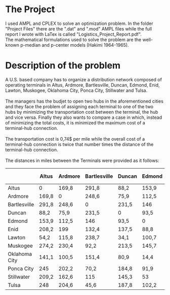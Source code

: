 # The Project
I used AMPL and CPLEX to solve an optimization problem. In the folder "Project Files" there are the ".dat" and ".mod" AMPL files while the full report I wrote with LaTex is called "Logistics_Project_Report.pdf". <br/>
The mathematical formulations used to solve the problem are the well-known p-median and p-center models (Hakimi 1964-1965).

# Description of the problem
A U.S. based company has to organize a distribution network composed of operating terminals in Altus, Ardmore, Bartlesville, Duncan, Edmond, Enid, Lawton, Muskogee, Oklahoma City, Ponca City, Stillwater and Tulsa. <br/> <br/>
The managers has the budjet to open two hubs in the aforementioned cities and they face the problem of assigning each terminal to one of the two hubs by minimizing the transportation cost between the terminal, the hub and vice versa. Finally they also wants to compare a case in which, instead of minimizing the total costs, it is minimized the maximum cost of a terminal-hub connection. <br/> <br/>
The transportation cost is 0,74$ per mile while the overall cost of a terminal-hub connection is twice that number times the distance of the terminal-hub connection. <br/> <br/>
The distances in miles between the Terminals were provided as it follows:

|               | Altus | Ardmore | Bartlesville | Duncan | Edmond | Enid  | Lawton | Muskogee | Oklahoma City | Ponca City | Stillwater | Tulsa |
|---------------|-------|---------|--------------|--------|--------|-------|--------|----------|---------------|------------|------------|-------|
| Altus         | 0     | 169,8   | 291,8        | 88,2   | 153,9  | 208,2 | 54,2   | 274,2    | 141,1         | 245        | 209,2      | 248   |
| Ardmore       | 169,8 | 0       | 248,6        | 75,9   | 112,5  | 199   | 115,8  | 230,4    | 100,5         | 202,2      | 162,6      | 204,6 |
| Bartlesville  | 291,8 | 248,6   | 0            | 231,5  | 146    | 132,4 | 238,7  | 92,2     | 151,4         | 70,2       | 115        | 45,6  |
| Duncan        | 88,2  | 75,9    | 231,5        | 0      | 93,5   | 137,5 | 34,1   | 213,5    | 80,9          | 184,8      | 145,3      | 187,8 |
| Edmond        | 153,9 | 112,5   | 146          | 93,5   | 0      | 88,8  | 100,7  | 145,7    | 14,4          | 91,9       | 53         | 102,2 |
| Enid          | 208,2 | 199     | 132,4        | 137,5  | 88,8   | 0     | 145    | 166,4    | 87,6          | 64,5       | 65,8       | 118,4 |
| Lawton        | 54,2  | 115,8   | 238,7        | 34,1   | 100,7  | 145   | 0      | 220,6    | 88            | 191,9      | 152,5      | 194,9 |
| Muskogee      | 274,2 | 230,4   | 92,2         | 213,5  | 145,7  | 166,4 | 220,6  | 0        | 140,4         | 142,5      | 119,2      | 48,1  |
| Oklahoma City | 141,1 | 100,5   | 151,4        | 80,9   | 14,4   | 87,6  | 88     | 140,4    | 0             | 104,7      | 66,6       | 107,6 |
| Ponca City    | 245   | 202,2   | 70,2         | 184,8  | 91,9   | 64,5  | 191,9  | 142,5    | 104,7         | 0          | 41,9       | 96,5  |
| Stillwater    | 209,2 | 162,6   | 115          | 145,3  | 53     | 65,8  | 152,5  | 119,2    | 66,6          | 41,9       | 0          | 71,2  |
| Tulsa         | 248   | 204,6   | 45,6         | 187,8  | 102,2  | 118,4 | 194,9  | 48,1     | 107,6         | 96,5       | 71,2       | 0     |
